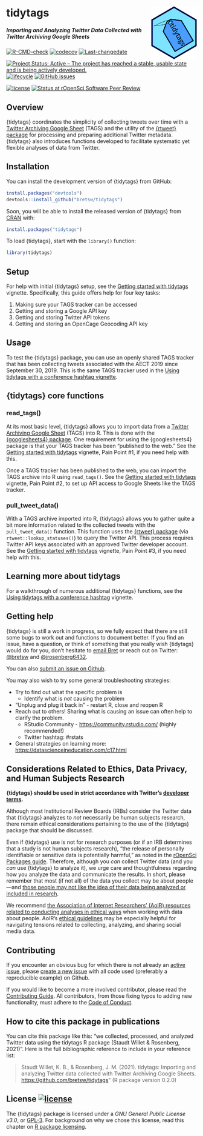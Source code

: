 
<!-- README.md is generated from README.Rmd. Please edit that file -->

# tidytags <img src="man/figures/tidytags-logo.png" align="right" width="120" />

##### Importing and Analyzing Twitter Data Collected with Twitter Archiving Google Sheets

<!-- badges: start -->

[![R-CMD-check](https://github.com/bretsw/tidytags/workflows/R-CMD-check/badge.svg)](https://github.com/bretsw/tidytags/actions)
[![codecov](https://codecov.io/gh/bretsw/tidytags/branch/master/graph/badge.svg)](https://codecov.io/gh/bretsw/tidytags)
[![Last-changedate](https://img.shields.io/github/last-commit/bretsw/tidytags.svg)](https://github.com/bretsw/tidytags/commits/main)

[![Project Status: Active – The project has reached a stable, usable
state and is being actively
developed.](https://www.repostatus.org/badges/latest/active.svg)](https://www.repostatus.org/#active)
[![lifecycle](https://img.shields.io/badge/lifecycle-maturing-blue.svg)](https://www.tidyverse.org/lifecycle/#maturing)
[![GitHub
issues](https://img.shields.io/github/issues/bretsw/tidytags.svg?style=popout)](https://github.com/bretsw/tidytags/issues/)

[![license](https://img.shields.io/badge/license-GPL3-9cf.svg)](https://www.gnu.org/licenses/gpl.html)
[![Status at rOpenSci Software Peer
Review](https://badges.ropensci.org/382_status.svg)](https://github.com/ropensci/software-review/issues/382)

<!-- badges: end -->

## Overview

{tidytags} coordinates the simplicity of collecting tweets over time
with a [Twitter Archiving Google Sheet](https://tags.hawksey.info/)
(TAGS) and the utility of the [{rtweet}
package](https://docs.ropensci.org/rtweet/index.html) for processing and
preparing additional Twitter metadata. {tidytags} also introduces
functions developed to facilitate systematic yet flexible analyses of
data from Twitter.

## Installation

You can install the development version of {tidytags} from GitHub:

``` r
install.packages("devtools")
devtools::install_github("bretsw/tidytags")
```

Soon, you will be able to install the released version of {tidytags}
from [CRAN](https://CRAN.R-project.org) with:

``` r
install.packages("tidytags")
```

To load {tidytags}, start with the `library()` function:

``` r
library(tidytags)
```

## Setup

For help with initial {tidytags} setup, see the [Getting started with
tidytags](https://bretsw.github.io/tidytags/articles/setup.html)
vignette. Specifically, this guide offers help for four key tasks:

1.  Making sure your TAGS tracker can be accessed
2.  Getting and storing a Google API key
3.  Getting and storing Twitter API tokens
4.  Getting and storing an OpenCage Geocoding API key

## Usage

To test the {tidytags} package, you can use an openly shared TAGS
tracker that has been collecting tweets associated with the AECT 2019
since September 30, 2019. This is the same TAGS tracker used in the
[Using tidytags with a conference hashtag
vignette](https://bretsw.github.io/tidytags/articles/tidytags-with-conf-hashtags.html).

## {tidytags} core functions

### read\_tags()

At its most basic level, {tidytags} allows you to import data from a
[Twitter Archiving Google Sheet](https://tags.hawksey.info/) (TAGS) into
R. This is done with the [{googlesheets4}
package](https://CRAN.R-project.org/package=googlesheets4). One
requirement for using the {googlesheets4} package is that your TAGS
tracker has been “published to the web.” See the [Getting started with
tidytags](https://bretsw.github.io/tidytags/articles/setup.html)
vignette, Pain Point \#1, if you need help with this.

Once a TAGS tracker has been published to the web, you can import the
TAGS archive into R using `read_tags()`. See the [Getting started with
tidytags](https://bretsw.github.io/tidytags/articles/setup.html)
vignette, Pain Point \#2, to set up API access to Google Sheets like the
TAGS tracker.

### pull\_tweet\_data()

With a TAGS archive imported into R, {tidytags} allows you to gather
quite a bit more information related to the collected tweets with the
`pull_tweet_data()` function. This function uses the [{rtweet}
package](https://docs.ropensci.org/rtweet/index.html) (via
`rtweet::lookup_statuses()`) to query the Twitter API. This process
requires Twitter API keys associated with an approved Twitter developer
account. See the [Getting started with
tidytags](https://bretsw.github.io/tidytags/articles/setup.html)
vignette, Pain Point \#3, if you need help with this.

## Learning more about tidytags

For a walkthrough of numerous additional {tidytags} functions, see the
[Using tidytags with a conference
hashtag](https://bretsw.github.io/tidytags/articles/tidytags-with-conf-hashtags.html)
vignette.

## Getting help

{tidytags} is still a work in progress, so we fully expect that there
are still some bugs to work out and functions to document better. If you
find an issue, have a question, or think of something that you really
wish {tidytags} would do for you, don’t hesitate to [email
Bret](mailto:bret@bretsw.com) or reach out on Twitter:
[@bretsw](https://twitter.com/bretsw) and
[@jrosenberg6432](https://twitter.com/jrosenberg6432).

You can also [submit an issue on
Github](https://github.com/bretsw/tidytags/issues/).

You may also wish to try some general troubleshooting strategies:

-   Try to find out what the specific problem is
    -   Identify what is *not* causing the problem
-   “Unplug and plug it back in” - restart R, close and reopen R
-   Reach out to others! Sharing what is causing an issue can often help
    to clarify the problem.
    -   RStudio Community - <https://community.rstudio.com/> (highly
        recommended!)
    -   Twitter hashtag: \#rstats
-   General strategies on learning more:
    <https://datascienceineducation.com/c17.html>

## Considerations Related to Ethics, Data Privacy, and Human Subjects Research

**{tidytags} should be used in strict accordance with Twitter’s
[developer
terms](https://developer.twitter.com/en/developer-terms/more-on-restricted-use-cases).**

Although most Institutional Review Boards (IRBs) consider the Twitter
data that {tidytags} analyzes to *not* necessarily be human subjects
research, there remain ethical considerations pertaining to the use of
the {tidytags} package that should be discussed.

Even if {tidytags} use is not for research purposes (or if an IRB
determines that a study is not human subjects research), “the release of
personally identifiable or sensitive data is potentially harmful,” as
noted in the [rOpenSci Packages
guide](https://devguide.ropensci.org/policies.html#ethics-data-privacy-and-human-subjects-research).
Therefore, although you *can* collect Twitter data (and you *can* use
{tidytags} to analyze it), we urge care and thoughtfulness regarding how
you analyze the data and communicate the results. In short, please
remember that most (if not all) of the data you collect may be about
people—and [those people may not like the idea of their data being
analyzed or included in
research](https://journals.sagepub.com/doi/full/10.1177/2056305118763366).

We recommend [the Association of Internet Researchers’ (AoIR) resources
related to conducting analyses in ethical
ways](https://aoir.org/ethics/) when working with data about people.
AoIR’s [ethical guidelines](https://aoir.org/reports/ethics3.pdf) may be
especially helpful for navigating tensions related to collecting,
analyzing, and sharing social media data.

## Contributing

If you encounter an obvious bug for which there is not already an
[active issue](https://github.com/bretsw/tidytags/issues), please
[create a new issue](https://github.com/bretsw/tidytags/issues/new) with
all code used (preferably a reproducible example) on Github.

If you would like to become a more involved contributor, please read the
[Contributing
Guide](https://github.com/bretsw/tidytags/blob/master/CONTRIBUTING.md).
All contributors, from those fixing typos to adding new functionality,
must adhere to the [Code of
Conduct](https://github.com/bretsw/tidytags/blob/master/CODE_OF_CONDUCT.md).

## How to cite this package in publications

You can cite this package like this: “we collected, processed, and
analyzed Twitter data using the tidytags R package (Staudt Willet &
Rosenberg, 2021)”. Here is the full bibliographic reference to include
in your reference list:

> Staudt Willet, K. B., & Rosenberg, J. M. (2021). tidytags: Importing
> and analyzing Twitter data collected with Twitter Archiving Google
> Sheets. <https://github.com/bretsw/tidytags>" (R package version
> 0.2.0)

## License [![license](https://img.shields.io/badge/license-GPL3-9cf.svg)](https://www.gnu.org/licenses/gpl.html)

The {tidytags} package is licensed under a *GNU General Public License
v3.0*, or [GPL-3](https://choosealicense.com/licenses/lgpl-3.0/). For
background on why we chose this license, read this chapter on [R package
licensing](https://r-pkgs.org/license.html).
